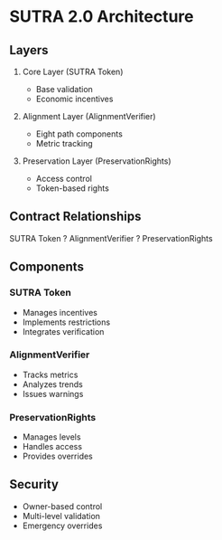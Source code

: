 # SUTRA 2.0 Architecture

## Layers

1. Core Layer (SUTRA Token)
   - Base validation
   - Economic incentives

2. Alignment Layer (AlignmentVerifier)
   - Eight path components
   - Metric tracking

3. Preservation Layer (PreservationRights)
   - Access control
   - Token-based rights

## Contract Relationships
SUTRA Token ? AlignmentVerifier ? PreservationRights

## Components

### SUTRA Token
- Manages incentives
- Implements restrictions
- Integrates verification

### AlignmentVerifier
- Tracks metrics
- Analyzes trends
- Issues warnings

### PreservationRights
- Manages levels
- Handles access
- Provides overrides

## Security
- Owner-based control
- Multi-level validation
- Emergency overrides
